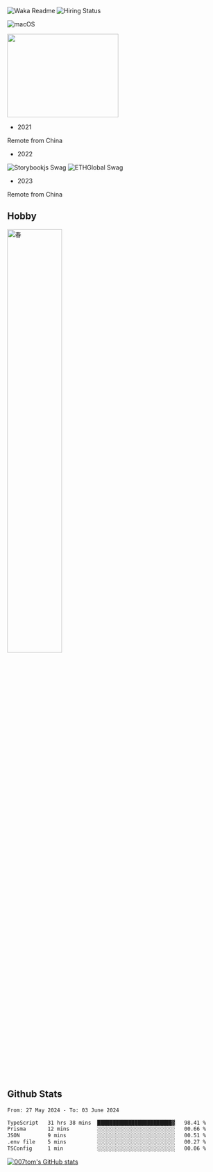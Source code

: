 ![Waka Readme](https://github.com/007tom/007tom/workflows/Waka%20Readme/badge.svg)
![Hiring Status](https://img.shields.io/badge/Hireable-true-green)
<!-- ### Hi there 👋🏿 -->

<!--
**007tom/007tom** is a ✨ _special_ ✨ repository because its `README.md` (this file) appears on your GitHub profile.

Here are some ideas to get you started:
-->

<!--
- 🔭 I’m currently working on [SoftMaple](https://github.com/SoftMaple):
-->

<!-- - 🌱 I’m currently learning ...  -->
<!-- - 👯 I’m looking for ... -->
<!-- - 🤔 I’m looking for help with Javascript AST or Parser ... -->
<!-- - 💬 Ask me about ... -->
<!-- - 📫 How to reach me: ... -->
<!-- - 😄 Pronouns: ... -->
<!-- - ⚡ Fun fact: ... -->
<!--
-->

![macOS](https://img.shields.io/badge/Macbook%20Pro-Monterey%20%7C%2013--inch%20%7C%2016%20GB%20%7C%202020-%23000000?style=flat&logo=apple&logoColor=%23ffffff)

<img src="https://user-images.githubusercontent.com/31362988/165692768-690ffd03-1b8b-4d1b-92ea-bc7e60ebd043.png" width=256 height=192 />

- 2021

Remote from China

- 2022

<img src="https://ik.imagekit.io/1winv85cn8g/swag/storybook-swag_6F_gmDbeK.jpeg?updatedAt=1678764897248" alt="Storybookjs Swag" />
<img src="https://ik.imagekit.io/1winv85cn8g/swag/ETH_Global-swag__0QLMCmXr.jpeg?updatedAt=1678765174440" alt="ETHGlobal Swag" />

- 2023

Remote from China

## Hobby

<!-- ![无可奈何花落去](https://user-images.githubusercontent.com/31362988/209493865-4109f59e-6877-46e8-a590-3bdff438b4d4.jpg) -->
<!-- ![春](https://ik.imagekit.io/1winv85cn8g/spring_calligraphy_5kk6oyYsK.jpg?updatedAt=1678526373158) -->
<img src="https://ik.imagekit.io/1winv85cn8g/spring_calligraphy_5kk6oyYsK.jpg?updatedAt=1678526373158" width="50%" height="50%" alt="春" />

## Github Stats

<!--START_SECTION:waka-->

```txt
From: 27 May 2024 - To: 03 June 2024

TypeScript   31 hrs 38 mins  ████████████████████████▓   98.41 %
Prisma       12 mins         ░░░░░░░░░░░░░░░░░░░░░░░░░   00.66 %
JSON         9 mins          ░░░░░░░░░░░░░░░░░░░░░░░░░   00.51 %
.env file    5 mins          ░░░░░░░░░░░░░░░░░░░░░░░░░   00.27 %
TSConfig     1 min           ░░░░░░░░░░░░░░░░░░░░░░░░░   00.06 %
```

<!--END_SECTION:waka-->


[![007tom's GitHub stats](https://github-readme-stats.vercel.app/api?username=zhyd1997&count_private=true&show_icons=true&theme=react)
](https://github.com/anuraghazra/github-readme-stats)
